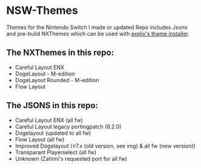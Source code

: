 # NSW-Themes
Themes for the Nintendo Switch I made or updated
Repo includes Jsons and pre-build NXThemes which can be used with [exelix's theme installer](https://github.com/exelix11/SwitchThemeInjector).
## The NXThemes in this repo:
* Careful Layout ENX
* DogeLayout - M-edition
* DogeLayout Rounded - M-edition
* Flow Layout

## The JSONS in this repo:
* Careful Layout ENX (all fw)
* Careful Layout legacy portingpatch (6.2.0)
* Dogelayout (updated to all fw)
* Flow Layout (all fw)
* Improved Dogelayout (≤7.x (old version, see img) & all fw (new version))
* Transparant Playerselect (all fw)
* Unknown (Zahimi's requested port for all fw)